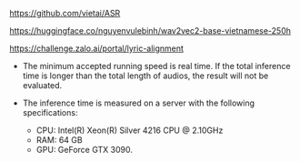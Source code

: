 https://github.com/vietai/ASR

https://huggingface.co/nguyenvulebinh/wav2vec2-base-vietnamese-250h

https://challenge.zalo.ai/portal/lyric-alignment
* The minimum accepted running speed is real time. If the total inference time is longer than the total length of audios, the result will not be evaluated.

* The inference time is measured on a server with the following specifications:
	- CPU: Intel(R) Xeon(R) Silver 4216 CPU @ 2.10GHz
	- RAM: 64 GB 
	- GPU: GeForce GTX 3090.